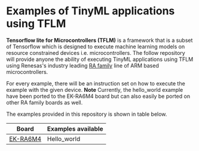 # Examples of TinyML applications using TFLM

**Tensorflow lite for Microcontrollers (TFLM)** is a framework that is a subset of Tensorflow which is designed to execute machine learning models on resource constrained devices i.e. microcontrollers. 
The follow repository will provide anyone the ability of executing TinyML applications using TFLM using Renesas's industry leading [RA family](https://www.renesas.com/us/en/products/microcontrollers-microprocessors/ra-cortex-m-mcus) line of ARM based microcontrollers.

For every example, there will be an instruction set on how to execute the example with the given device. 
**Note** Currently, the hello_world example have been ported to the EK-RA6M4 board but can also easily be ported on other RA family boards as well.

The examples provided in this repository is shown in table below.

| Board  | Examples available |
| ------------- | ------------- |
| [EK-RA6M4](https://www.renesas.com/us/en/products/microcontrollers-microprocessors/ra-cortex-m-mcus/ek-ra6m4-evaluation-kit-ra6m4-mcu-group)   | Hello_world  |

